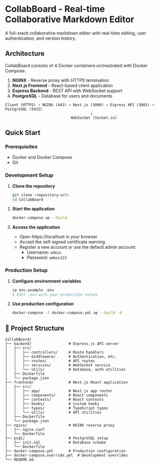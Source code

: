 # CollabBoard - Real-time Collaborative Markdown Editor

A full-stack collaborative markdown editor with real-time editing, user authentication, and version history.

## Architecture

CollabBoard consists of 4 Docker containers orchestrated with Docker Compose:

1. **NGINX** - Reverse proxy with HTTPS termination
2. **Next.js Frontend** - React-based client application
3. **Express Backend** - REST API with WebSocket support
4. **PostgreSQL** - Database for users and documents

```
Client (HTTPS) → NGINX (443) → Next.js (3000) → Express API (3001) → PostgreSQL (5432)
                                       ↓
                              WebSocket (Socket.io)
```

## Quick Start

### Prerequisites

- Docker and Docker Compose
- Git

### Development Setup

1. **Clone the repository**
   ```bash
   git clone <repository-url>
   cd CollabBoard
   ```

2. **Start the application**
   ```bash
   docker-compose up --build
   ```

3. **Access the application**
   - Open https://localhost in your browser
   - Accept the self-signed certificate warning
   - Register a new account or use the default admin account:
     - Username: `admin`
     - Password: `admin123`

### Production Setup

1. **Configure environment variables**
   ```bash
   cp env.example .env
   # Edit .env with your production values
   ```

2. **Use production configuration**
   ```bash
   docker-compose -f docker-compose.yml up --build -d
   ```

## 📁 Project Structure

```
CollabBoard/
├── backend/                 # Express.js API server
│   ├── src/
│   │   ├── controllers/     # Route handlers
│   │   ├── middleware/      # Authentication, etc.
│   │   ├── routes/          # API routes
│   │   ├── services/        # WebSocket service
│   │   └── utils/           # Database, auth utilities
│   ├── Dockerfile
│   └── package.json
├── frontend/                # Next.js React application
│   ├── src/
│   │   ├── app/             # Next.js app router
│   │   ├── components/      # React components
│   │   ├── contexts/        # React contexts
│   │   ├── hooks/           # Custom hooks
│   │   ├── types/           # TypeScript types
│   │   └── utils/           # API utilities
│   ├── Dockerfile
│   └── package.json
├── nginx/                   # NGINX reverse proxy
│   ├── nginx.conf
│   └── Dockerfile
├── psql/                    # PostgreSQL setup
│   ├── init.sql             # Database schema
│   └── Dockerfile
├── docker-compose.yml       # Production configuration
├── docker-compose.override.yml  # Development overrides
└── README.md
```